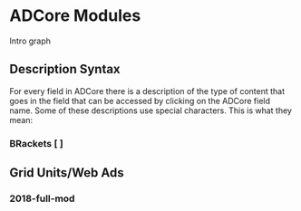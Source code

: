# ADCore Modules
Intro graph
## Description Syntax
For every field in ADCore there is a description of the type of content that goes in the field that can be accessed by clicking on the ADCore field name. Some of these descriptions use special characters. This is what they mean:
### BRackets \[ \]
## Grid Units/Web Ads
### 2018-full-mod
